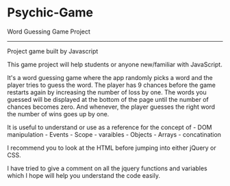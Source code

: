 # Psychic-Game
Word Guessing Game Project

-----------------------------------------------------------------------

Project game built by Javascript

This game project will help students or anyone new/familiar with JavaScript. 

It's a word guessing game where the app randomly picks a word and the player tries to guess the word. The player has 9 chances before the game restarts again by increasing the number of loss by one. The words you guessed will be displayed at the bottom of the page until the number of chances becomes zero. And whenever, the player guesses the right word the number of wins goes up by one. 

It is useful to understand or use as a reference for the concept of 
            - DOM manipulation 
            - Events
            - Scope 
            - varaibles
            - Objects
            - Arrays
            - concatination

I recommend you to look at the HTML before jumping into either jQuery or CSS.

I have tried to give a comment on all the jquery functions and variables which I hope will help you understand the code easily.



